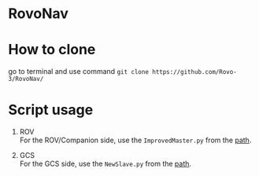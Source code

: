 # RovoNav

# How to clone
go to terminal and use command `git clone https://github.com/Rovo-3/RovoNav/`

# Script usage
1. ROV<br>
For the ROV/Companion side, use the `ImprovedMaster.py` from the [path](./FailsafeSocket/LatestScript/).

2. GCS<br>
For the GCS side, use the `NewSlave.py` from the [path](./FailsafeSocket/LatestScript/).
